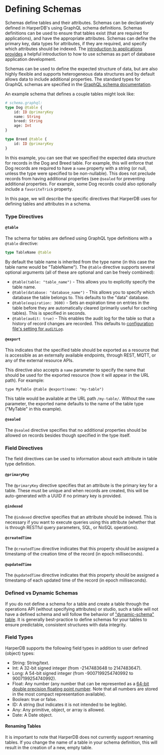 # Defining Schemas

Schemas define tables and their attributes. Schemas can be declaratively defined in HarperDB's using GraphQL schema definitions. Schemas definitions can be used to ensure that tables exist (that are required for applications), and have the appropriate attributes. Schemas can define the primary key, data types for attributes, if they are required, and specify which attributes should be indexed. The [introduction to applications provides](./) a helpful introduction to how to use schemas as part of database application development.

Schemas can be used to define the expected structure of data, but are also highly flexible and supports heterogeneous data structures and by default allows data to include additional properties. The standard types for GraphQL schemas are specified in the [GraphQL schema documentation](https://graphql.org/learn/schema/).

An example schema that defines a couple tables might look like:

```graphql
# schema.graphql:
type Dog @table {
	id: ID @primaryKey
	name: String
	breed: String
	age: Int
}

type Breed @table {
	id: ID @primaryKey
}
```

In this example, you can see that we specified the expected data structure for records in the Dog and Breed table. For example, this will enforce that Dog records are required to have a `name` property with a string (or null, unless the type were specified to be non-nullable). This does not preclude records from having additional properties (see `@sealed` for preventing additional properties. For example, some Dog records could also optionally include a `favoriteTrick` property.

In this page, we will describe the specific directives that HarperDB uses for defining tables and attributes in a schema.

### Type Directives

#### `@table`

The schema for tables are defined using GraphQL type definitions with a `@table` directive:

```graphql
type TableName @table
```

By default the table name is inherited from the type name (in this case the table name would be "TableName"). The `@table` directive supports several optional arguments (all of these are optional and can be freely combined):

* `@table(table: "table_name")` - This allows you to explicitly specify the table name.
* `@table(database: "database_name")` - This allows you to specify which database the table belongs to. This defaults to the "data" database.
* `@table(expiration: 3600)` - Sets an expiration time on entries in the table before they are automatically cleared (primarily useful for caching tables). This is specified in seconds.
* `@table(audit: true)` - This enables the audit log for the table so that a history of record changes are recorded. This defaults to [configuration file's setting for `auditLog`](../../deployments/configuration.md#logging).

#### `@export`

This indicates that the specified table should be exported as a resource that is accessible as an externally available endpoints, through REST, MQTT, or any of the external resource APIs.

This directive also accepts a `name` parameter to specify the name that should be used for the exported resource (how it will appear in the URL path). For example:

```
type MyTable @table @export(name: "my-table")
```

This table would be available at the URL path `/my-table/`. Without the `name` parameter, the exported name defaults to the name of the table type ("MyTable" in this example).

#### `@sealed`

The `@sealed` directive specifies that no additional properties should be allowed on records besides though specified in the type itself.

### Field Directives

The field directives can be used to information about each attribute in table type definition.

#### `@primaryKey`

The `@primaryKey` directive specifies that an attribute is the primary key for a table. These must be unique and when records are created, this will be auto-generated with a UUID if no primary key is provided.

#### `@indexed`

The `@indexed` directive specifies that an attribute should be indexed. This is necessary if you want to execute queries using this attribute (whether that is through RESTful query parameters, SQL, or NoSQL operations).

#### `@createdTime`

The `@createdTime` directive indicates that this property should be assigned a timestamp of the creation time of the record (in epoch milliseconds).

#### `@updatedTime`

The `@updatedTime` directive indicates that this property should be assigned a timestamp of each updated time of the record (in epoch milliseconds).

### Defined vs Dynamic Schemas

If you do not define a schema for a table and create a table through the operations API (without specifying attributes) or studio, such a table will not have a defined schema and will follow the behavior of ["dynamic-schema" table](../../applications/dynamic-schema.md). It is generally best-practice to define schemas for your tables to ensure predictable, consistent structures with data integrity.

### Field Types

HarperDB supports the following field types in addition to user defined (object) types:

* String: String/text.
* Int: A 32-bit signed integer (from -2147483648 to 2147483647).
* Long: A 54-bit signed integer (from -9007199254740992 to 9007199254740992).
* Float: Any number (any number that can be represented as a [64-bit double precision floating point number](https://en.wikipedia.org/wiki/Double-precision\_floating-point\_format). Note that all numbers are stored in the most compact representation available).
* Boolean: true or false.
* ID: A string (but indicates it is not intended to be legible).
* Any: Any primitive, object, or array is allowed.
* Date: A Date object.

#### Renaming Tables

It is important to note that HarperDB does not currently support renaming tables. If you change the name of a table in your schema definition, this will result in the creation of a new, empty table.
